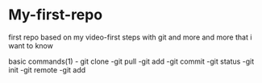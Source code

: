 # My-first-repo
first repo based on my video-first steps with git and more and more that i want to know





basic commands(1)
     - git clone
     -git pull
     -git add
     -git commit
     -git status
     -git init
     -git remote
     -git add



